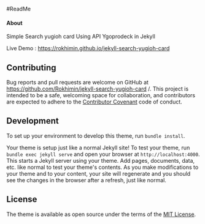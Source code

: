 
#ReadMe

#### About
Simple Search yugioh card Using API Ygoprodeck in Jekyll

Live Demo : https://rokhimin.github.io/jekyll-search-yugioh-card


## Contributing

Bug reports and pull requests are welcome on GitHub at https://github.com/Rokhimin/jekyll-search-yugioh-card
/. This project is intended to be a safe, welcoming space for collaboration, and contributors are expected to adhere to the [Contributor Covenant](https://www.contributor-covenant.org/) code of conduct.

## Development

To set up your environment to develop this theme, run `bundle install`.

Your theme is setup just like a normal Jekyll site! To test your theme, run `bundle exec jekyll serve` and open your browser at `http://localhost:4000`. This starts a Jekyll server using your theme. Add pages, documents, data, etc. like normal to test your theme's contents. As you make modifications to your theme and to your content, your site will regenerate and you should see the changes in the browser after a refresh, just like normal.

## License

The theme is available as open source under the terms of the [MIT License](https://opensource.org/licenses/MIT).
